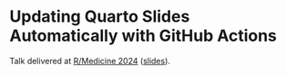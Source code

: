 # Updating Quarto Slides Automatically with GitHub Actions

Talk delivered at [R/Medicine 2024](https://rconsortium.github.io/RMedicine_website/) ([slides](https://rosemhartman.quarto.pub/rmed_2024/quarto_and_ghactions.html#/title-slide)).
